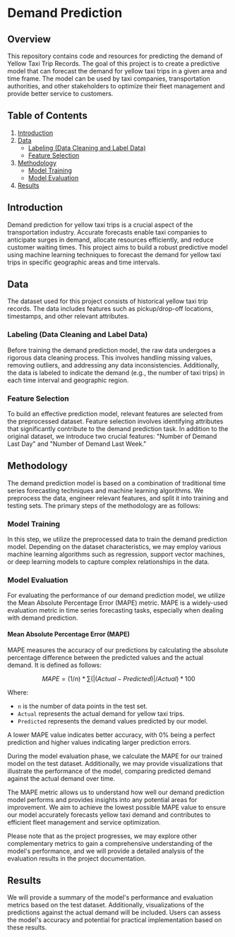 # Demand Prediction

## Overview

This repository contains code and resources for predicting the demand of Yellow Taxi Trip Records. The goal of this project is to create a predictive model that can forecast the demand for yellow taxi trips in a given area and time frame. The model can be used by taxi companies, transportation authorities, and other stakeholders to optimize their fleet management and provide better service to customers.

## Table of Contents

1. [Introduction](#introduction)
2. [Data](#data)
    - [Labeling (Data Cleaning and Label Data)](#labeling-data-cleaning-and-label-data)
    - [Feature Selection](#feature-selection)
3. [Methodology](#methodology)
    - [Model Training](#model-training)
    - [Model Evaluation](#model-evaluation)
4. [Results](#results)

## Introduction

Demand prediction for yellow taxi trips is a crucial aspect of the transportation industry. Accurate forecasts enable taxi companies to anticipate surges in demand, allocate resources efficiently, and reduce customer waiting times. This project aims to build a robust predictive model using machine learning techniques to forecast the demand for yellow taxi trips in specific geographic areas and time intervals.

## Data

The dataset used for this project consists of historical yellow taxi trip records. The data includes features such as pickup/drop-off locations, timestamps, and other relevant attributes.

### Labeling (Data Cleaning and Label Data)

Before training the demand prediction model, the raw data undergoes a rigorous data cleaning process. This involves handling missing values, removing outliers, and addressing any data inconsistencies. Additionally, the data is labeled to indicate the demand (e.g., the number of taxi trips) in each time interval and geographic region.

### Feature Selection

To build an effective prediction model, relevant features are selected from the preprocessed dataset. Feature selection involves identifying attributes that significantly contribute to the demand prediction task. In addition to the original dataset, we introduce two crucial features: "Number of Demand Last Day" and "Number of Demand Last Week."

## Methodology

The demand prediction model is based on a combination of traditional time series forecasting techniques and machine learning algorithms. We preprocess the data, engineer relevant features, and split it into training and testing sets. The primary steps of the methodology are as follows:

### Model Training

In this step, we utilize the preprocessed data to train the demand prediction model. Depending on the dataset characteristics, we may employ various machine learning algorithms such as regression, support vector machines, or deep learning models to capture complex relationships in the data.

### Model Evaluation

For evaluating the performance of our demand prediction model, we utilize the Mean Absolute Percentage Error (MAPE) metric. MAPE is a widely-used evaluation metric in time series forecasting tasks, especially when dealing with demand prediction.

#### Mean Absolute Percentage Error (MAPE)

MAPE measures the accuracy of our predictions by calculating the absolute percentage difference between the predicted values and the actual demand. It is defined as follows:

$$MAPE = (1/n) * ∑(|(Actual - Predicted)| / Actual) * 100$$


Where:
- `n` is the number of data points in the test set.
- `Actual` represents the actual demand for yellow taxi trips.
- `Predicted` represents the demand values predicted by our model.

A lower MAPE value indicates better accuracy, with 0% being a perfect prediction and higher values indicating larger prediction errors.

During the model evaluation phase, we calculate the MAPE for our trained model on the test dataset. Additionally, we may provide visualizations that illustrate the performance of the model, comparing predicted demand against the actual demand over time.

The MAPE metric allows us to understand how well our demand prediction model performs and provides insights into any potential areas for improvement. We aim to achieve the lowest possible MAPE value to ensure our model accurately forecasts yellow taxi demand and contributes to efficient fleet management and service optimization.

Please note that as the project progresses, we may explore other complementary metrics to gain a comprehensive understanding of the model's performance, and we will provide a detailed analysis of the evaluation results in the project documentation.


## Results

We will provide a summary of the model's performance and evaluation metrics based on the test dataset. Additionally, visualizations of the predictions against the actual demand will be included. Users can assess the model's accuracy and potential for practical implementation based on these results.
